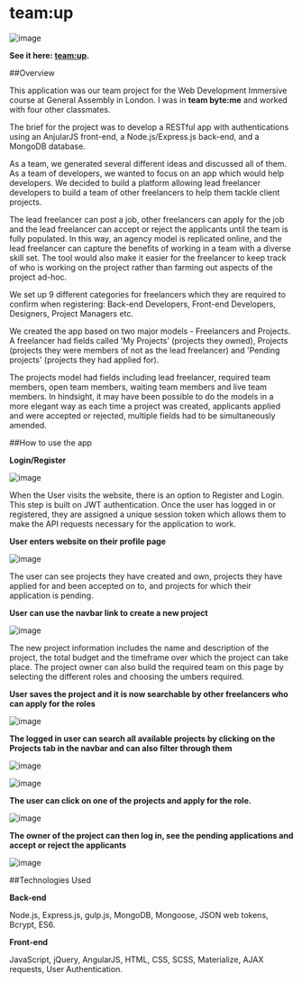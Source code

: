 # team:up

![image](http://i.imgur.com/yfZmtjZ.png?1)

**See it here: [team:up](https://bytemeteamup.herokuapp.com/).**

##Overview

This application was our team project for the Web Development Immersive course at General Assembly in London.  I was in **team byte:me** and worked with four other classmates.  

The brief for the project was to develop a RESTful app with authentications using an AnjularJS front-end, a Node.js/Express.js back-end, and a MongoDB database. 

As a team, we generated several different ideas and discussed all of them.  As a team of developers, we wanted to focus on an app which would help developers.  We decided to build a platform allowing lead freelancer developers to build a team of other freelancers to help them tackle client projects.  

The lead freelancer can post a job, other freelancers can apply for the job and the lead freelancer can accept or reject the applicants until the team is fully populated.  In this way, an agency model is replicated online, and the lead freelancer can capture the benefits of working in a team with a diverse skill set. The tool would also make it easier for the freelancer to keep track of who is working on the project rather than farming out aspects of the project ad-hoc.  

We set up 9 different categories for freelancers which they are required to confirm when registering: Back-end Developers, Front-end Developers, Designers, Project Managers etc. 

We created the app based on two major models - Freelancers and Projects.  A freelancer had fields called 'My Projects' (projects they owned), Projects (projects they were members of not as the lead freelancer) and 'Pending projects' (projects they had applied for). 

The projects model had fields including lead freelancer, required team members, open team members, waiting team members and live team members.  In hindsight, it may have been possible to do the models in a more elegant way as each time a project was created, applicants applied and were accepted or rejected, multiple fields had to be simultaneously amended. 

##How to use the app

**Login/Register**

![image](http://i.imgur.com/L6aTm3o.png?1)

When the User visits the website, there is an option to Register and Login. This step is built on JWT authentication. Once the user has logged in or registered, they are assigned a unique session token which allows them to make the API requests necessary for the application to work.


**User enters website on their profile page**

![image](http://i.imgur.com/tdZDObq.png?1)

The user can see projects they have created and own, projects they have applied for and been accepted on to, and projects for which their application is pending.

**User can use the navbar link to create a new project**

![image](http://i.imgur.com/vDaoTYd.png?1)

The new project information includes the name and description of the project, the total budget and the timeframe over which the project can take place. The project owner can also build the required team on this page by selecting the different roles and choosing the umbers required. 

**User saves the project and it is now searchable by other freelancers who can apply for the roles**

![image](http://i.imgur.com/gn1ULVA.png?1)

**The logged in user can search all available projects by clicking on the Projects tab in the navbar and can also filter through them**

![image](http://i.imgur.com/FgUTtXP.png?1)

![image](http://i.imgur.com/pRji7Jq.png?1)

**The user can click on one of the projects and apply for the role.**

![image](http://i.imgur.com/w81tOgP.png?1)

**The owner of the project can then log in, see the pending applications and accept or reject the applicants**

![image](http://i.imgur.com/89pYntb.png?1)

##Technologies Used

**Back-end**

Node.js, Express.js, gulp.js, MongoDB, Mongoose, JSON web tokens, Bcrypt, ES6.

**Front-end**

JavaScript, jQuery, AngularJS, HTML, CSS, SCSS, Materialize, AJAX requests, User Authentication.


